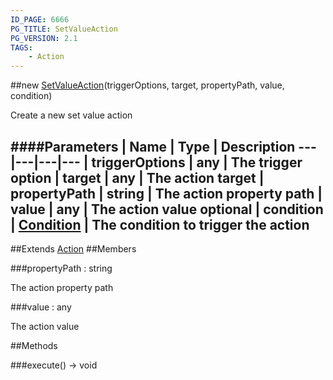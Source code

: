 ```yaml
---
ID_PAGE: 6666
PG_TITLE: SetValueAction
PG_VERSION: 2.1
TAGS:
    - Action
---
```

##new [SetValueAction](page.php?p=6666)(triggerOptions, target, propertyPath, value, condition)



Create a new set value action




####Parameters
 | Name | Type | Description
---|---|---|---
 | triggerOptions | any | The trigger option
 | target | any | The action target
 | propertyPath | string | The action property path
 | value | any | The action value
optional | condition | [Condition](page.php?p=6679) | The condition to trigger the action
---

##Extends
 [Action](page.php?p=6663)
##Members

###propertyPath : string




The action property path



###value : any




The action value











##Methods

###execute() &rarr; void

